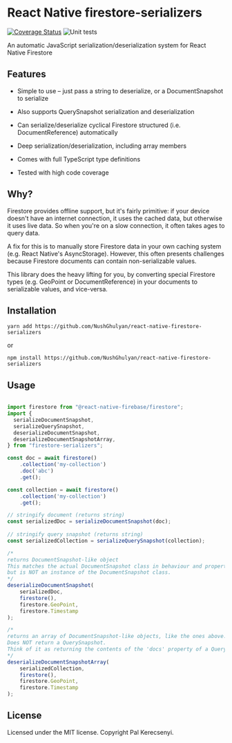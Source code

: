 # React Native firestore-serializers
[![Coverage Status](https://coveralls.io/repos/github/palkerecsenyi/firestore-serializers/badge.svg?branch=master)](https://coveralls.io/github/palkerecsenyi/firestore-serializers?branch=master)
![Unit tests](https://github.com/palkerecsenyi/firestore-serializers/workflows/Unit%20tests/badge.svg)

An automatic JavaScript serialization/deserialization system for React Native Firestore

## Features
- Simple to use – just pass a string to deserialize, or a DocumentSnapshot to serialize

- Also supports QuerySnapshot serialization and deserialization

- Can serialize/deserialize cyclical Firestore structured (i.e. DocumentReference) automatically

- Deep serialization/deserialization, including array members

- Comes with full TypeScript type definitions

- Tested with high code coverage

## Why?
Firestore provides offline support, but it's fairly primitive: if your device doesn't have an internet connection, it uses the cached data, but otherwise it uses live data. So when you're on a slow connection, it often takes ages to query data.

A fix for this is to manually store Firestore data in your own caching system (e.g. React Native's AsyncStorage). However, this often presents challenges because Firestore documents can contain non-serializable values.

This library does the heavy lifting for you, by converting special Firestore types (e.g. GeoPoint or DocumentReference) in your documents to serializable values, and vice-versa.

## Installation
```
yarn add https://github.com/NushGhulyan/react-native-firestore-serializers
```
or
```
npm install https://github.com/NushGhulyan/react-native-firestore-serializers
```

## Usage
```typescript

import firestore from "@react-native-firebase/firestore";
import {
  serializeDocumentSnapshot,
  serializeQuerySnapshot,
  deserializeDocumentSnapshot,
  deserializeDocumentSnapshotArray,
} from "firestore-serializers";

const doc = await firestore()
    .collection('my-collection')
    .doc('abc')
    .get();

const collection = await firestore()
    .collection('my-collection')
    .get();

// stringify document (returns string)
const serializedDoc = serializeDocumentSnapshot(doc);
 
// stringify query snapshot (returns string)
const serializedCollection = serializeQuerySnapshot(collection);

/*
returns DocumentSnapshot-like object
This matches the actual DocumentSnapshot class in behaviour and properties,
but is NOT an instance of the DocumentSnapshot class.
*/
deserializeDocumentSnapshot(
    serializedDoc,
    firestore(),
    firestore.GeoPoint,
    firestore.Timestamp
);

/*
returns an array of DocumentSnapshot-like objects, like the ones above.
Does NOT return a QuerySnapshot.
Think of it as returning the contents of the 'docs' property of a QuerySnapshot
*/
deserializeDocumentSnapshotArray(
    serializedCollection,
    firestore(),
    firestore.GeoPoint,
    firestore.Timestamp
);
```

## License
Licensed under the MIT license. Copyright Pal Kerecsenyi.
